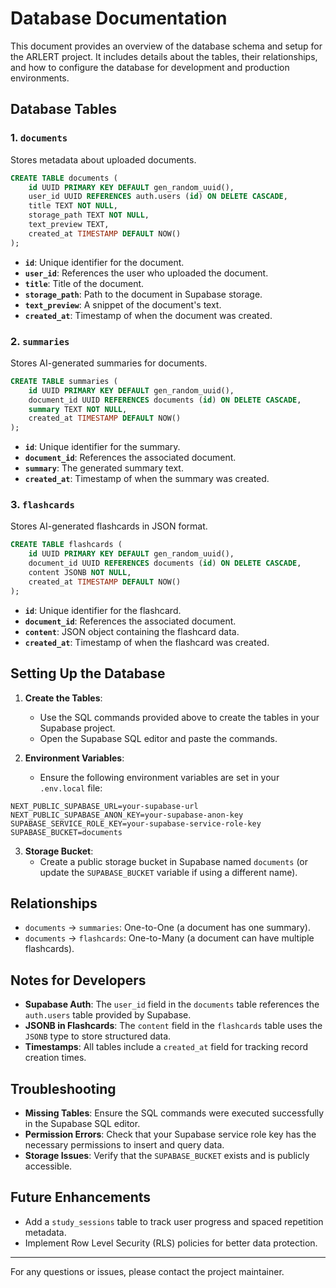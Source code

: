 # Database Documentation

This document provides an overview of the database schema and setup for the ARLERT project. It includes details about the tables, their relationships, and how to configure the database for development and production environments.

## Database Tables

### 1. `documents`
Stores metadata about uploaded documents.

```sql
CREATE TABLE documents (
    id UUID PRIMARY KEY DEFAULT gen_random_uuid(),
    user_id UUID REFERENCES auth.users (id) ON DELETE CASCADE,
    title TEXT NOT NULL,
    storage_path TEXT NOT NULL,
    text_preview TEXT,
    created_at TIMESTAMP DEFAULT NOW()
);
```

- **`id`**: Unique identifier for the document.
- **`user_id`**: References the user who uploaded the document.
- **`title`**: Title of the document.
- **`storage_path`**: Path to the document in Supabase storage.
- **`text_preview`**: A snippet of the document's text.
- **`created_at`**: Timestamp of when the document was created.

### 2. `summaries`
Stores AI-generated summaries for documents.

```sql
CREATE TABLE summaries (
    id UUID PRIMARY KEY DEFAULT gen_random_uuid(),
    document_id UUID REFERENCES documents (id) ON DELETE CASCADE,
    summary TEXT NOT NULL,
    created_at TIMESTAMP DEFAULT NOW()
);
```

- **`id`**: Unique identifier for the summary.
- **`document_id`**: References the associated document.
- **`summary`**: The generated summary text.
- **`created_at`**: Timestamp of when the summary was created.

### 3. `flashcards`
Stores AI-generated flashcards in JSON format.

```sql
CREATE TABLE flashcards (
    id UUID PRIMARY KEY DEFAULT gen_random_uuid(),
    document_id UUID REFERENCES documents (id) ON DELETE CASCADE,
    content JSONB NOT NULL,
    created_at TIMESTAMP DEFAULT NOW()
);
```

- **`id`**: Unique identifier for the flashcard.
- **`document_id`**: References the associated document.
- **`content`**: JSON object containing the flashcard data.
- **`created_at`**: Timestamp of when the flashcard was created.

## Setting Up the Database

1. **Create the Tables**:
   - Use the SQL commands provided above to create the tables in your Supabase project.
   - Open the Supabase SQL editor and paste the commands.

2. **Environment Variables**:
   - Ensure the following environment variables are set in your `.env.local` file:

```env
NEXT_PUBLIC_SUPABASE_URL=your-supabase-url
NEXT_PUBLIC_SUPABASE_ANON_KEY=your-supabase-anon-key
SUPABASE_SERVICE_ROLE_KEY=your-supabase-service-role-key
SUPABASE_BUCKET=documents
```

3. **Storage Bucket**:
   - Create a public storage bucket in Supabase named `documents` (or update the `SUPABASE_BUCKET` variable if using a different name).

## Relationships

- `documents` → `summaries`: One-to-One (a document has one summary).
- `documents` → `flashcards`: One-to-Many (a document can have multiple flashcards).

## Notes for Developers

- **Supabase Auth**: The `user_id` field in the `documents` table references the `auth.users` table provided by Supabase.
- **JSONB in Flashcards**: The `content` field in the `flashcards` table uses the `JSONB` type to store structured data.
- **Timestamps**: All tables include a `created_at` field for tracking record creation times.

## Troubleshooting

- **Missing Tables**: Ensure the SQL commands were executed successfully in the Supabase SQL editor.
- **Permission Errors**: Check that your Supabase service role key has the necessary permissions to insert and query data.
- **Storage Issues**: Verify that the `SUPABASE_BUCKET` exists and is publicly accessible.

## Future Enhancements

- Add a `study_sessions` table to track user progress and spaced repetition metadata.
- Implement Row Level Security (RLS) policies for better data protection.

---

For any questions or issues, please contact the project maintainer.